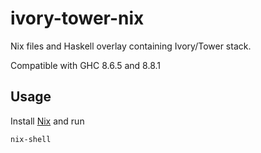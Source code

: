 # ivory-tower-nix

Nix files and Haskell overlay containing Ivory/Tower stack.

Compatible with GHC 8.6.5 and 8.8.1

## Usage

Install [Nix](https://nixos.org/nix/) and run

```
nix-shell
```
